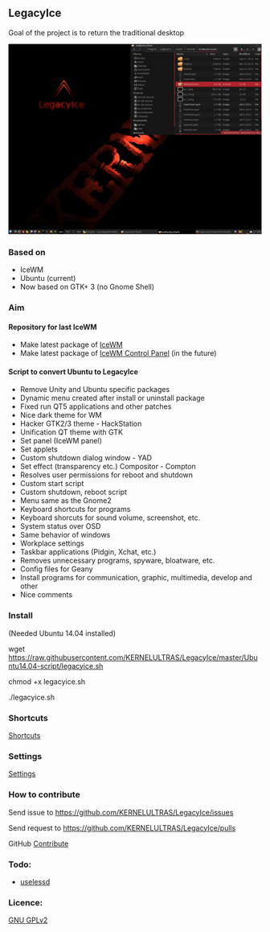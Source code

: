 ## LegacyIce
Goal of the project is to return the traditional desktop

![IceWM desktop](auxiliary_files/screenshot2.jpg)

### Based on
* IceWM
* Ubuntu (current)
* Now based on GTK+ 3 (no Gnome Shell)

### Aim

#### Repository for last IceWM
* Make latest package of [IceWM](https://github.com/bbidulock/icewm)
* Make latest package of [IceWM Control Panel](http://sourceforge.net/projects/icesoundmanager/) (in the future)

#### Script to convert Ubuntu to LegacyIce
* Remove Unity and Ubuntu specific packages
* Dynamic menu created after install or uninstall package
* Fixed run QT5 applications and other patches
* Nice dark theme for WM
* Hacker GTK2/3 theme - HackStation
* Unification QT theme with GTK
* Set panel (IceWM panel)
* Set applets
* Custom shutdown dialog window - YAD
* Set effect (transparency etc.) Compositor - Compton
* Resolves user permissions for reboot and shutdown
* Custom start script
* Custom shutdown, reboot script
* Menu same as the Gnome2
* Keyboard shortcuts for programs
* Keyboard shorcuts for sound volume, screenshot, etc.
* System status over OSD
* Same behavior of windows
* Workplace settings
* Taskbar applications (Pidgin, Xchat, etc.)
* Removes unnecessary programs, spyware, bloatware, etc.
* Config files for Geany
* Install programs for communication, graphic, multimedia, develop and other
* Nice comments

### Install

(Needed Ubuntu 14.04 installed)

wget https://raw.githubusercontent.com/KERNELULTRAS/LegacyIce/master/Ubuntu14.04-script/legacyice.sh

chmod +x legacyice.sh

./legacyice.sh

### Shortcuts

[Shortcuts](https://github.com/KERNELULTRAS/LegacyIce/blob/master/shortcuts_EN.md)

### Settings

[Settings](https://github.com/KERNELULTRAS/LegacyIce/blob/master/settings_EN.md)

### How to contribute
Send issue to https://github.com/KERNELULTRAS/LegacyIce/issues

Send request to https://github.com/KERNELULTRAS/LegacyIce/pulls

GitHub [Contribute](https://github.com/KERNELULTRAS/LegacyIce/blob/master/development/instructions_for_git.md)

### Todo:
* [uselessd](http://uselessd.darknedgy.net/)

### Licence:
[GNU GPLv2](http://www.gnu.org/licenses/gpl-2.0.html)

